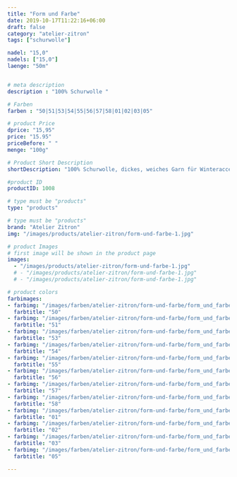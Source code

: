 ```yaml
---
title: "Form und Farbe"
date: 2019-10-17T11:22:16+06:00
draft: false
category: "atelier-zitron"
tags: ["schurwolle"]	

nadel: "15,0" 
nadels: ["15,0"] 
laenge: "50m"	


# meta description
description : "100% Schurwolle "

# Farben
farben : "50|51|53|54|55|56|57|58|01|02|03|05"

# product Price
dprice: "15,95"
price: "15.95"
priceBefore: " "
menge: "100g"

# Product Short Description
shortDescription: "100% Schurwolle, dickes, weiches Garn für Winteraccessoires"

#product ID
productID: 1008

# type must be "products"
type: "products"

# type must be "products"
brand: "Atelier Zitron"
img: "/images/products/atelier-zitron/form-und-farbe-1.jpg"   

# product Images
# first image will be shown in the product page
images:
  - "/images/products/atelier-zitron/form-und-farbe-1.jpg"
  # - "/images/products/atelier-zitron/form-und-farbe-1.jpg"
  # - "/images/products/atelier-zitron/form-und-farbe-1.jpg"

# product colors
farbimages:
- farbimg: "/images/farben/atelier-zitron/form-und-farbe/form_und_farbe_2486_50_1.jpg"	
  farbtitle: "50"
- farbimg: "/images/farben/atelier-zitron/form-und-farbe/form_und_farbe_2489_51_1.jpg"	
  farbtitle: "51"
- farbimg: "/images/farben/atelier-zitron/form-und-farbe/form_und_farbe_2497_53_1.jpg"	
  farbtitle: "53"
- farbimg: "/images/farben/atelier-zitron/form-und-farbe/form_und_farbe_2500_54_1.jpg"	
  farbtitle: "54"
- farbimg: "/images/farben/atelier-zitron/form-und-farbe/form_und_farbe_2503_55_1.jpg"	
  farbtitle: "55"
- farbimg: "/images/farben/atelier-zitron/form-und-farbe/form_und_farbe_2506_56_1.jpg"	
  farbtitle: "56"
- farbimg: "/images/farben/atelier-zitron/form-und-farbe/form_und_farbe_2510_57_1.jpg"	
  farbtitle: "57"
- farbimg: "/images/farben/atelier-zitron/form-und-farbe/form_und_farbe_2510_58_1.jpg"	
  farbtitle: "58"
- farbimg: "/images/farben/atelier-zitron/form-und-farbe/form_und_farbe_2740_01_1.jpg"	
  farbtitle: "01"
- farbimg: "/images/farben/atelier-zitron/form-und-farbe/form_und_farbe_2741_02_1.jpg"	
  farbtitle: "02"
- farbimg: "/images/farben/atelier-zitron/form-und-farbe/form_und_farbe_2742_03_1.jpg"	
  farbtitle: "03"
- farbimg: "/images/farben/atelier-zitron/form-und-farbe/form_und_farbe_2744_05_1.jpg"	
  farbtitle: "05"

---
```



